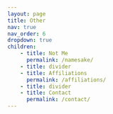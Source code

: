 ```yaml
---
layout: page
title: Other
nav: true
nav_order: 6
dropdown: true
children: 
    - title: Not Me
      permalink: /namesake/
    - title: divider
    - title: Affiliations
      permalink: /affiliations/
    - title: divider
    - title: Contact
      permalink: /contact/
---
```



